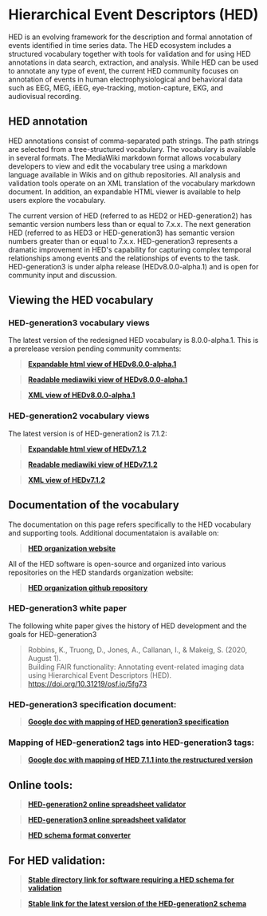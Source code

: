 # Hierarchical Event Descriptors (HED)
HED is an evolving framework for the description and formal annotation of events identified in time series data. The HED ecosystem includes a structured vocabulary together with tools for validation and for using HED annotations in data search, extraction, and analysis. While HED can be used to annotate any type of event, the current HED community focuses on annotation of events in human electrophysiological and behavioral data such as EEG, MEG, iEEG, eye-tracking, motion-capture, EKG, and audiovisual recording.

## HED annotation
HED annotations consist of comma-separated path strings. The path strings are selected from a tree-structured vocabulary. The vocabulary is available in several formats. The MediaWiki markdown format allows vocabulary developers to view and edit the vocabulary tree using a markdown language available in Wikis and on github repositories. All analysis and validation tools operate on an XML translation of the vocabulary markdown document. In addition, an expandable HTML viewer is available to help users explore the vocabulary.

The current version of HED (referred to as HED2 or HED-generation2) has semantic version numbers less than or equal to 7.x.x. The next generation HED (referred to as HED3 or HED-generation3) has semantic version numbers greater than or equal to 7.x.x. HED-generation3 represents a dramatic improvement in HED's capability for capturing complex temporal relationships among events and the relationships of events to the task. HED-generation3 is under alpha release (HEDv8.0.0-alpha.1) and is open for community input and discussion.

## Viewing the HED vocabulary

### HED-generation3 vocabulary views
The latest version of the redesigned HED vocabulary is 8.0.0-alpha.1. This is a prerelease version pending community comments:

> [**Expandable html view of HEDv8.0.0-alpha.1**](http://www.hedtags.org/display_hed_restruct.html?version=reduced) 

> [**Readable mediawiki view of HEDv8.0.0-alpha.1**](https://github.com/hed-standard/hed-specification/blob/master/HED-generation3-schema.mediawiki) 

> [**XML view of HEDv8.0.0-alpha.1**](https://github.com/hed-standard/hed-specification/blob/master/hedxml/HED8.0.0-alpha.1.xml)  

### HED-generation2 vocabulary views

The latest version is of HED-generation2 is 7.1.2:
> [**Expandable html view of HEDv7.1.2**](http://www.hedtags.org/display_hed.html?version=7.1.2)  

> [**Readable mediawiki view of HEDv7.1.2**](https://github.com/VisLab/hed-specification/blob/master/HED-generation2-schema.mediawiki)

> [**XML view of HEDv7.1.2**](https://github.com/hed-standard/hed-specification/blob/master/hedxml/HED7.1.2.xml)  

## Documentation of the vocabulary

The documentation on this page refers specifically to the HED vocabulary and supporting tools. Additional documentataion is available on:

> [**HED organization website**](http://hedtags.org)

All of the HED software is open-source and organized into various repositories on the HED standards organization website:

> [**HED organization github repository**](http://github.com/hed-standard)

### HED-generation3 white paper
The following white paper gives the history of HED development and the goals for HED-generation3

> Robbins, K., Truong, D., Jones, A., Callanan, I., & Makeig, S. (2020, August 1).  
> Building FAIR functionality: Annotating event-related imaging data using Hierarchical Event Descriptors (HED).  
> https://doi.org/10.31219/osf.io/5fg73

### HED-generation3 specification document:

>[**Google doc with mapping of HED generation3 specification**](https://docs.google.com/document/d/1icp4fJyCqngSfYy1kPe7FJ-bqA8_Ei67oqn5--0vrDo/edit?usp=sharing)

### Mapping of HED-generation2 tags into HED-generation3 tags:

> [**Google doc with mapping of HED 7.1.1 into the restructured version**](https://docs.google.com/document/d/1MKjJzpxyZULXVRenFhiIvJ_-BpaEqHp3-bMvKxkcoL0/edit?usp=sharing) 


## Online tools:

> [**HED-generation2 online spreadsheet validator**](http://visual.cs.utsa.edu/hed) 

> [**HED-generation3 online spreadsheet validator**](http://visual.cs.utsa.edu/hed3) 

> [**HED schema format converter**](http://visual.cs.utsa.edu/hedschema) 

## For HED validation:

> [**Stable directory link for software requiring a HED schema for validation**](https://github.com/hed-standard/hed-specification/tree/master/hedxml)

> [**Stable  link for the latest version of the HED-generation2 schema**](https://raw.githubusercontent.com/hed-standard/hed-specification/master/hedxml/HEDLatest.xml)
